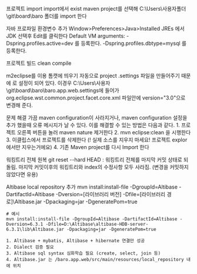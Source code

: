 프로젝트 import
	import에서 exist maven project를 선택해 C:\Users\사용자폴더\git\board\baro 폴더를 import 한다

자바 프로파일 환경변수 추가
	Window>Preferences>Java>Installed JREs 에서 JDK 선택후 Edit를 클릭한다
	Default VM arguments: -Dspring.profiles.active=dev 를 등록한다.
                          -Dspring.profiles.dbtype=mysql 를 등록한다.

프로젝트 빌드
	clean compile

m2eclipse를 이용 톰캣에 띄우기
	자동으로 project .settings 파일을 만들어주기 때문에 
	<installed facet="jst.web" version="3.1"/>로 설정이 되어 있다.
	이경우 C:\Users\사용자\git\board\baro\baro.app.web\.settings에 들어가 org.eclipse.wst.common.project.facet.core.xml 파일안에
	version="3.0"으로 변경해 준다.

문제 해결
	가끔 maven configuration이 사라지거나, maven configuration 설정을 추가 했을때 오류 메시지가 날 수 있다.
	이를 해결할 수 있는 방법은 다음과 같다.
	1. 프로젝트 오른쪽 버튼을 놀러 maven nature 제거한다
	2. mvn eclipse:clean 을 시행한다
	3. 이클립스에서 프로젝트를 삭제한다 (! 실제 소스를 지우지 마세요! 프로젝트 explor에서만 지우는거에요)
	4. 기존 Maven project를 다시 Import 한다
	
워킹트리 전체 원복
git reset --hard HEAD : 워킹트리 전체를 마지막 커밋 상태로 되돌림. 마지막 커밋이후의 워킹트리와 index의 수정사항 모두 사라짐. (변경을 커밋하지 않았다면 유용)

Altibase local repository 추가
	mvn install:install-file -DgroupId=Altibase -DartifactId=Altibase -Dversion=[라이브러리 버전] -Dfile=[라이브러리 경로]\Altibase.jar -Dpackaging=jar -DgeneratePom=true

	# 예시
	mvn install:install-file -DgroupId=Altibase -DartifactId=Altibase -Dversion=6.3.1 -Dfile=D:\Altibase\altibase-HDB-server-6.3.1\lib\Altibase.jar -Dpackaging=jar -DgeneratePom=true
	
	1. Altibase + mybatis, Altibase + hibernate 연결만 성공
	2. Dialect 검증 필요
	3. Altibase sql syntax 심화학습 필요 (create, select, join 등)
	4. Altibase.jar 는 /baro.app.web/src/main/resources/local_repository 내에 위치